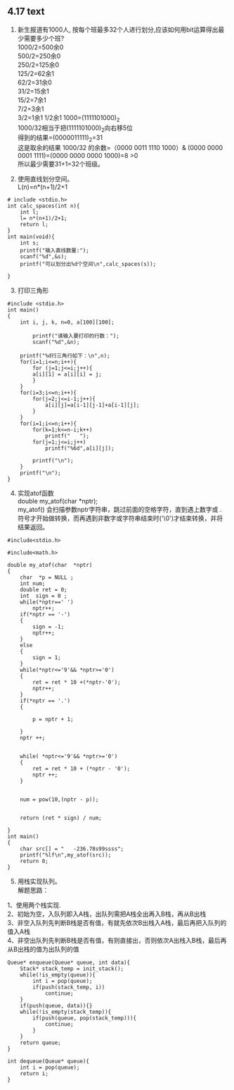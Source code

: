 ## 4.17 text
1. 新生报道有1000人, 按每个班最多32个人进行划分,应该如何用bit运算得出最少需要多少个班?  
1000/2=500余0  
500/2=250余0  
250/2=125余0  
125/2=62余1  
62/2=31余0  
31/2=15余1  
15/2=7余1  
7/2=3余1  
3/2=1余1
1/2余1
1000=(1111101000)<sub>2</sub>  
1000/32相当于把(1111101000)<sub>2</sub>向右移5位  
得到的结果=(0000011111)<sub>2</sub>=31  
这是取余的结果
1000/32 的余数=（0000 0011 1110 1000）& (0000 0000 0001 1111)=(0000 0000 0000 1000)=8 >0  
所以最少需要31+1=32个班级。  

2. 使用直线划分空间。  
L(n)=n*(n+1)/2+1  

```
# include <stdio.h>
int calc_spaces(int n){
    int l;
    l= n*(n+1)/2+1;
    return l;
}
int main(void){
    int s;
    printf("输入直线数量:");
    scanf("%d",&s);
    printf("可以划分出%d个空间\n",calc_spaces(s));
    
}

```
3. 打印三角形  
```
#include <stdio.h>
int main()
{
    int i, j, k, n=0, a[100][100];
  
        printf("请输入要打印的行数：");
        scanf("%d",&n);
    
    printf("%d行三角行如下：\n",n);
    for(i=1;i<=n;i++){
        for (j=1;j<=i;j++){
        a[i][1] = a[i][i] = j;
        }
    }
    for(i=3;i<=n;i++){
        for(j=2;j<=i-1;j++){
            a[i][j]=a[i-1][j-1]+a[i-1][j];
        }
    }
    for(i=1;i<=n;i++){
        for(k=1;k<=n-i;k++)
            printf("   ");
        for(j=1;j<=i;j++)
            printf("%6d",a[i][j]);
        
        printf("\n");
    }
    printf("\n");
}
```
4. 实现atof函数  
double my_atof(char *nptr);  
my_atof() 会扫描参数nptr字符串，跳过前面的空格字符，直到遇上数字或 . 符号才开始做转换，而再遇到非数字或字符串结束时('\0')才结束转换，并将结果返回。  

```
#include<stdio.h>

#include<math.h>

double my_atof(char  *nptr)
{
    char  *p = NULL ;
    int num;
    double ret = 0;
    int  sign = 0 ;
    while(*nptr==' ')
        nptr++;
    if(*nptr == '-')
    {
        sign = -1;
        nptr++;
    }
    else
    {
        sign = 1;
    }
    while(*nptr<='9'&& *nptr>='0')
    {
        ret = ret * 10 +(*nptr-'0');
        nptr++;
    }
    if(*nptr == '.')
    {
        
        p = nptr + 1;
       
    }
    nptr ++;
    
    
    while( *nptr<='9'&& *nptr>='0')
    {
        ret = ret * 10 + (*nptr - '0');
        nptr ++;
    }
    
    
    num = pow(10,(nptr - p));
    
    
    return (ret * sign) / num;
    
}
int main()
{
    char src[] = "   -236.78s99ssss";
    printf("%lf\n",my_atof(src));
    return 0;
}
```

5. 用栈实现队列。  
 解题思路：  

1、使用两个栈实现.  
2、初始为空，入队列即入A栈，出队列需把A栈全出再入B栈，再从B出栈  
3、非空入队列先判断B栈是否有值，有就先依次B出栈入A栈，最后再把入队列的值入A栈  
4、非空出队列先判断B栈是否有值，有则直接出，否则依次A出栈入B栈，最后再从B出栈的值为出队列的值  
```
Queue* enqueue(Queue* queue, int data){
    Stack* stack_temp = init_stack();
    while(!is_empty(queue)){
        int i = pop(queue);
        if(push(stack_temp, i))
            continue;
    }
    if(push(queue, data)){}
    while(!is_empty(stack_temp)){
        if(push(queue, pop(stack_temp))){
            continue;
        }
    }
    return queue;
}

int dequeue(Queue* queue){
    int i = pop(queue);
    return i;
}
```


